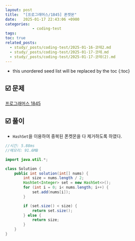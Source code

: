 ```yaml
---
layout: post
title:  "[프로그래머스/1845] 폰켓몬"
date:   2025-01-17 22:43:06 +0900
categories: 
            - coding-test
tags:        
toc: true
related_posts:
  - study/_posts/coding-test/2025-01-16-코테2.md
  - study/_posts/coding-test/2025-01-17-코테.md
  - study/_posts/coding-test/2025-01-17-코테(2).md
---
```

* this unordered seed list will be replaced by the toc
{:toc}

## ☑️ 문제

[프로그래머스 1845](https://school.programmers.co.kr/learn/courses/30/lessons/1845)

## ☑️ 풀이

- `HashSet`을 이용하여 중복된 폰켓몬을 다 제거하도록 하였다.

```java
//시간: 5.88ms
//메모리: 91.6MB

import java.util.*;

class Solution {
    public int solution(int[] nums) {
        int size = nums.length / 2;
        HashSet<Integer> set = new HashSet<>();
        for (int i = 0; i< nums.length; i++) {
            set.add(nums[i]);
        }

        if (set.size() < size) {
            return set.size();
        } else {
            return size;
        }
    }
}
```